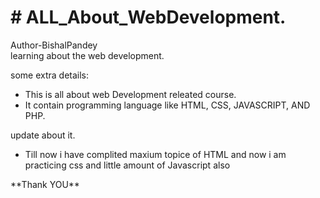  <h1># ALL_About_WebDevelopment.</h1>
Author-BishalPandey<br>
learning about the web development.
<P>some extra details:</P>
<div>
<ul>
 <li>This is all about web Development releated course.</li>
 <li>It contain programming language like HTML, CSS, JAVASCRIPT, AND PHP.</li>
</ul>
</div>
<p>update about it.</p>
<footer>
<ul>
 <li>Till now i have complited maxium topice of HTML and now i am practicing css and little amount of  Javascript also </li>
</ul>
<P>**Thank YOU**</P>
</footer>
